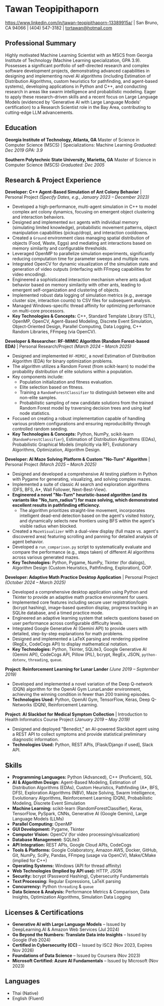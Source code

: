 # Tawan Teopipithaporn
https://www.linkedin.com/in/tawan-teopipithaporn-13389915a/ | San Bruno, CA 94066 | (404) 547-3182 | tortawan@hotmail.com

## Professional Summary
Highly motivated Machine Learning Scientist with an MSCS from Georgia Institute of Technology (Machine Learning specialization, GPA 3.9). Possesses a significant portfolio of self-directed research and complex software development projects, demonstrating advanced capabilities in designing and implementing novel AI algorithms (including Estimation of Distribution Algorithms, custom heuristics for pathfinding, and agent-based systems), developing applications in Python and C++, and conducting research in areas like swarm intelligence and probabilistic modeling. Eager to apply these research-driven skills and a recent focus on Large Language Models (evidenced by 'Generative AI with Large Language Models' certification) to a Research Scientist role in the Bay Area, contributing to cutting-edge LLM advancements.

## Education
**Georgia Institute of Technology, Atlanta, GA**
Master of Science in Computer Science (MSCS) | Specializations: Machine Learning
*Graduated: Dec 2019*
*GPA: 3.9*

**Southern Polytechnic State University, Marietta, GA**
Master of Science in Computer Science (MSCS)
*Graduated: Dec 2005*

## Research & Project Experience

**Developer: C++ Agent-Based Simulation of Ant Colony Behavior** | Personal Project
*(Specify Dates, e.g., January 2023 – December 2023)*
* Developed a high-performance, multi-agent simulation in C++ to model complex ant colony dynamics, focusing on emergent object clustering and interaction behaviors.
* Designed and implemented `Ant` agents with individual memory (simulating limited knowledge), probabilistic movement patterns, object manipulation capabilities (pickup/drop), and interaction cooldowns.
* Created a `Ground` environment class managing spatial distribution of objects (Food, Waste, Eggs) and mediating ant interactions based on memory similarity and configurable thresholds.
* Leveraged OpenMP to parallelize simulation experiments, significantly reducing computation time for parameter sweeps and multiple runs.
* Integrated OpenCV for dynamic visualization of the simulation state and generation of video outputs (interfacing with FFmpeg capabilities for video encoding).
* Engineered a sophisticated interaction mechanism where ants adjust behavior based on memory similarity with other ants, leading to emergent self-organization and clustering of objects.
* Implemented robust data logging of simulation metrics (e.g., average cluster size, interaction counts) to CSV files for subsequent analysis.
* Managed Windows-specific thread affinity for optimizing performance on multi-core processors.
* **Key Technologies & Concepts:** C++, Standard Template Library (STL), OpenMP, OpenCV, Agent-Based Modeling, Discrete Event Simulation, Object-Oriented Design, Parallel Computing, Data Logging, C++ Random Libraries, FFmpeg (via OpenCV).

**Developer & Researcher: RF-MIMIC Algorithm (Random Forest-based EDA)** | Personal Research/Project
*(March 2024 – March 2025)*
* Designed and implemented `RF-MIMIC`, a novel Estimation of Distribution Algorithm (EDA) for binary optimization problems.
* The algorithm utilizes a Random Forest (from scikit-learn) to model the probability distribution of elite solutions within a population.
* Key components include:
    * Population initialization and fitness evaluation.
    * Elite selection based on fitness.
    * Training a `RandomForestClassifier` to distinguish between elite and non-elite samples.
    * Probabilistic sampling of new candidate solutions from the trained Random Forest model by traversing decision trees and using leaf node statistics.
* Focused on creating a robust implementation capable of handling various problem configurations and ensuring reproducibility through controlled random seeding.
* **Key Technologies & Concepts:** Python, NumPy, scikit-learn (`RandomForestClassifier`), Estimation of Distribution Algorithms (EDAs), Probabilistic Graphical Models (implicitly via RF), Evolutionary Algorithms, Optimization, Algorithm Design.

**Developer: AI Maze Solving Platform & Custom "No-Turn" Algorithm** | Personal Project
*(March 2025 – March 2025)*
* Designed and developed a comprehensive AI testing platform in Python with Pygame for generating, visualizing, and solving complex mazes.
* Implemented a suite of classic AI search and exploration algorithms (DFS, BFS, A\*, Wall Follower, Next-Best-View).
* **Engineered a novel "No-Turn" heuristic-based algorithm (and its variants like "No_turn_radius") for maze solving, which demonstrated excellent results in pathfinding efficiency.**
    * The algorithm prioritizes straight-line movement, incorporates intelligent dead-end detection based on the agent's visited history, and dynamically selects new frontiers using BFS within the agent's visible radius when blocked.
* Created a `MazeVisualizer` with a dual-view display (full maze vs. agent's discovered area) featuring scrolling and panning for detailed analysis of agent behavior.
* Developed a `run_comparison.py` script to systematically evaluate and compare the performance (e.g., steps taken) of different AI algorithms across various generated mazes.
* **Key Technologies:** Python, Pygame, NumPy, Tkinter (for dialogs), Algorithm Design (Custom Heuristics, Pathfinding, Exploration), OOP.

**Developer: Adaptive Math Practice Desktop Application** | Personal Project
*(October 2024 – March 2025)*
* Developed a comprehensive desktop application using Python and Tkinter to provide an adaptive math practice environment for users.
* Implemented core features including secure user registration/login (bcrypt hashing), image-based question display, progress tracking in an SQLite database, and a timed practice mode.
* Engineered an adaptive learning system that selects questions based on user performance across configurable difficulty levels.
* Integrated Google Generative AI (Gemini API) to provide users with detailed, step-by-step explanations for math problems.
* Designed and implemented a LaTeX parsing and rendering pipeline (RegEx, CodeCogs API) to display mathematical notation.
* **Key Technologies:** Python, Tkinter, SQLite3, Google Generative AI (Gemini API), CodeCogs API, Pillow (PIL), bcrypt, RegEx, JSON, `python-dotenv`, `threading`, `queue`.


**Project: Reinforcement Learning for Lunar Lander**
*(June 2019 – September 2019)*
* Developed and implemented a novel variation of the Deep Q-network (DQN) algorithm for the OpenAI Gym LunarLander environment, achieving the winning condition in fewer than 200 training episodes.
* **Technologies Used:** Python, OpenAI Gym, TensorFlow, Keras, Deep Q-Networks (DQN), Reinforcement Learning.

**Project: AI Slackbot for Medical Symptom Collection** | Introduction to Health Informatics Course Project
*(January 2019 – May 2019)*
* Designed and deployed "Benedict," an AI-powered Slackbot agent using a REST API to collect symptoms and provide statistical preliminary diagnostic information.
* **Technologies Used:** Python, REST APIs, [Flask/Django if used], Slack API.

## Skills
* **Programming Languages:** Python (Advanced), C++ (Proficient), SQL
* **AI & Algorithm Design:** Agent-Based Modeling, Estimation of Distribution Algorithms (EDAs), Custom Heuristics, Pathfinding (A\*, BFS, DFS), Exploration Algorithms (NBV), Maze Solving, Swarm Intelligence, Evolutionary Algorithms, Reinforcement Learning (DQN), Probabilistic Modeling, Discrete Event Simulation
* **Machine Learning:** scikit-learn (RandomForestClassifier), Keras, TensorFlow, PySpark, CNNs, Generative AI (Google Gemini), Large Language Models (LLMs)
* **Parallel Computing:** OpenMP
* **GUI Development:** Pygame, Tkinter
* **Computer Vision:** OpenCV (for video processing/visualization)
* **Database Management:** SQLite3
* **API Integration:** REST APIs, Google Cloud APIs, CodeCogs
* **Tools & Platforms:** Google Colaboratory, Amazon AWS, Docker, GitHub, Git, NumPy, SciPy, Pandas, FFmpeg (usage via OpenCV), Make/CMake (implied for C++)
* **Operating Systems:** Windows (API for thread affinity)
* **Web Technologies (Implied by API use):** HTTP, JSON
* **Security:** bcrypt (Password Hashing), Cybersecurity Fundamentals
* **Text Processing:** Regular Expressions, LaTeX parsing
* **Concurrency:** Python `threading` & `queue`
* **Data Science & Analysis:** Performance Metrics & Comparison, Data Insights, Optimization Algorithms, Simulation Data Logging

## Licenses & Certifications
* **Generative AI with Large Language Models** – Issued by DeepLearning.AI & Amazon Web Services (Jul 2024)
* **Go Beyond the Numbers: Translate Data into Insights** – Issued by Google (Feb 2024)
* **Certified in Cybersecurity (CC)** – Issued by ISC2 (Nov 2023, Expires Nov 2026)
* **Foundations of Data Science** – Issued by Coursera (Nov 2023)
* **Microsoft Certified: Azure AI Fundamentals** – Issued by Microsoft (Nov 2023)

## Languages
* Thai (Native)
* English (Fluent)
